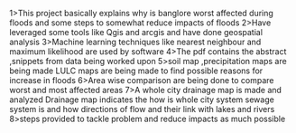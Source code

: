 1>This project basically explains why is banglore worst affected during floods and some steps to somewhat reduce impacts of floods
2>Have leveraged some tools like Qgis and arcgis and have done geospatial analysis
3>Machine learning techniques like nearest neighbour and maximum likelihood are used by software
4>The pdf contains the abstract ,snippets from data being worked upon
5>soil map ,precipitation maps are being made LULC maps are being made to find possible reasons for increase in floods
6>Area wise comparison are being done to compare worst and most affected areas 
7>A whole city drainage map is made and analyzed Drainage map indicates the how is whole city system sewage system is and how directions of flow and their link with lakes and rivers 
8>steps provided to tackle problem and reduce impacts as much possible
